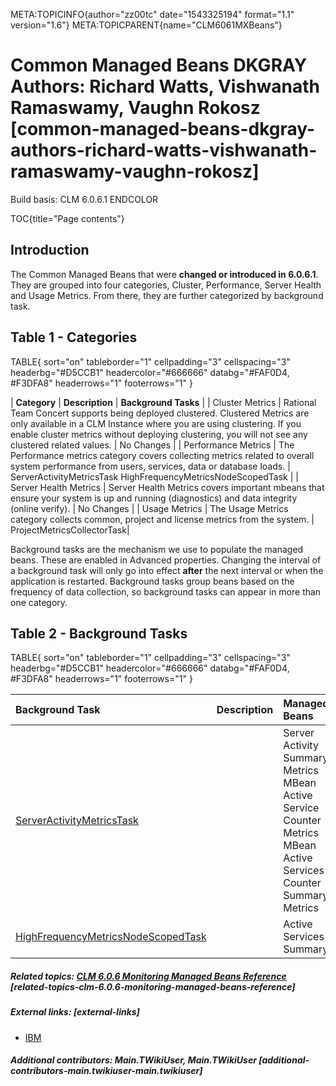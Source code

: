 META:TOPICINFO{author="zz00tc" date="1543325194" format="1.1"
version="1.6"} META:TOPICPARENT{name="CLM6061MXBeans"}

# Common Managed Beans DKGRAY Authors: Richard Watts, Vishwanath Ramaswamy, Vaughn Rokosz [common-managed-beans-dkgray-authors-richard-watts-vishwanath-ramaswamy-vaughn-rokosz]

Build basis: CLM 6.0.6.1 ENDCOLOR

TOC{title="Page contents"}

## Introduction

The Common Managed Beans that were **changed or introduced in 6.0.6.1**.
They are grouped into four categories, Cluster, Performance, Server
Health and Usage Metrics. From there, they are further categorized by
background task.

## Table 1 - Categories

TABLE{ sort="on" tableborder="1" cellpadding="3" cellspacing="3"
headerbg="#D5CCB1" headercolor="#666666" databg="#FAF0D4, \#F3DFA8"
headerrows="1" footerrows="1" }

\| **Category** \| **Description** \| **Background Tasks** \| \| Cluster
Metrics \| Rational Team Concert supports being deployed clustered.
Clustered Metrics are only available in a CLM Instance where you are
using clustering. If you enable cluster metrics without deploying
clustering, you will not see any clustered related values. \| No Changes
\| \| Performance Metrics \| The Performance metrics category covers
collecting metrics related to overall system performance from users,
services, data or database loads. \| ServerActivityMetricsTask
HighFrequencyMetricsNodeScopedTask \| \| Server Health Metrics \| Server
Health Metrics covers important mbeans that ensure your system is up and
running (diagnostics) and data integrity (online verify). \| No Changes
\| \| Usage Metrics \| The Usage Metrics category collects common,
project and license metrics from the system. \|
ProjectMetricsCollectorTask\|

Background tasks are the mechanism we use to populate the managed beans.
These are enabled in Advanced properties. Changing the interval of a
background task will only go into effect **after** the next interval or
when the application is restarted. Background tasks group beans based on
the frequency of data collection, so background tasks can appear in more
than one category.

## Table 2 - Background Tasks

TABLE{ sort="on" tableborder="1" cellpadding="3" cellspacing="3"
headerbg="#D5CCB1" headercolor="#666666" databg="#FAF0D4, \#F3DFA8"
headerrows="1" footerrows="1" }

| Background Task | Description | Managed Beans |
|:---|:---|:---|
| [ServerActivityMetricsTask](ServerActivityMetricsTask6061) |  | Server Activity Summary Metrics MBean Active Service Counter Metrics MBean Active Services Counter Summary Metrics |
| [HighFrequencyMetricsNodeScopedTask](HighFrequencyMetricsNodeScopedTask6061) |  | Active Services Summary |

##### Related topics: [CLM 6.0.6 Monitoring Managed Beans Reference](CLM606MXBeans) [related-topics-clm-6.0.6-monitoring-managed-beans-reference]

##### External links: [external-links]

-   [IBM](https://www.ibm.com)

##### Additional contributors: Main.TWikiUser, Main.TWikiUser [additional-contributors-main.twikiuser-main.twikiuser]
